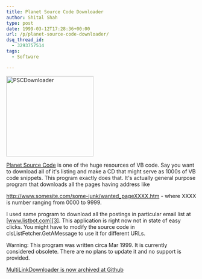```yaml
---
title: Planet Source Code Downloader
author: Shital Shah
type: post
date: 1999-03-12T17:28:36+00:00
url: /p/planet-source-code-downloader/
dsq_thread_id:
  - 3293757514
tags:
  - Software

---
```

[<img src="/images/posts/2004/12/PSCDownloader.jpg" alt="PSCDownloader" width="231" height="213" class="alignleft size-full wp-image-898" />][1]

[Planet Source Code][2] is one of the huge resources of VB code. Say you want to download all of it's listing and make a CD that might serve as 1000s of VB code snippets. This program exactly does that. It's actually general purpose program that downloads all the pages having address like

http://www.somesite.com/some-junk/wanted_pageXXXX.htm - where XXXX is number ranging from 0000 to 9999.

I used same program to download all the postings in particular email list at [www.listbot.com][3]. This application is right now not in state of easy clicks. You might have to modify the source code in clsListFetcher.GetAMessage to use it for different URLs.

<p class="obsolete">
  Warning: This program was written circa Mar 1999. It is currently considered obsolete. There are no plans to update it and no support is provided.
</p>

[MultiLinkDownloader is now archived at Github][4]

<div class="github-widget" data-repo="sytelus/MultiLinkDownloader">
</div>

 [1]: /images/posts/2004/12/PSCDownloader.jpg
 [2]: http://www.planet-source-code.com
 [3]: http://www.listbot.com
 [4]: https://github.com/sytelus/MultiLinkDownloader